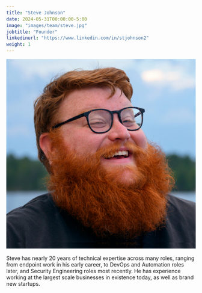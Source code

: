 ```yaml
---
title: "Steve Johnson"
date: 2024-05-31T00:00:00-5:00
image: "images/team/steve.jpg"
jobtitle: "Founder"
linkedinurl: "https://www.linkedin.com/in/stjohnson2"
weight: 1
---
```


![Steve Johnson](images/team/steve.jpg)

Steve has nearly 20 years of technical expertise across many roles, ranging from endpoint work in his early career, to DevOps and Automation roles later, and Security Engineering roles most recently. He has experience working at the largest scale businesses in existence today, as well as brand new startups.
